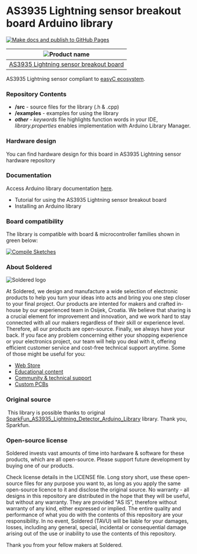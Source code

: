 # AS3935 Lightning sensor breakout board Arduino library

[![Make docs and publish to GitHub Pages](https://github.com/e-radionicacom/Soldered-AS3935-Lightning-detect-Arduino-Library/actions/workflows/make_docs.yml/badge.svg?branch=dev)](https://github.com/e-radionicacom/Soldered-AS3935-Lightning-detect-Arduino-Library/actions/workflows/make_docs.yml)

| ![Product name](https://upload.wikimedia.org/wikipedia/commons/8/8f/Example_image.svg) |
| :---------------------------------------------------------------------------------------------: |
| [AS3935 Lightning sensor breakout board](https://www.solde.red/333097)                                                            |

AS3935 Lightning sensor compliant to [easyC ecosystem](https://www.soldered.com/easyC). 

### Repository Contents
- **/src** - source files for the library (.h & .cpp)
- **/examples** - examples for using the library
- ***other*** - *keywords* file highlights function words in your IDE, *library.properties* enables implementation with Arduino Library Manager.

### Hardware design
You can find hardware design for this board in AS3935 Lightning sensor hardware repository

### Documentation

Access Arduino library documentation [here](https://e-radionicacom.github.io/Soldered-AS3935-Lightning-detect-Arduino-Library/).

- Tutorial for using the AS3935 Lightning sensor breakout board
- Installing an Arduino library

### Board compatibility

The library is compatible with board & microcontroller families shown in green below: 

[![Compile Sketches](http://github-actions.40ants.com/e-radionicacom/Soldered-AS3935-Lightning-detect-Arduino-Library/matrix.svg?branch=dev&only=Compile%20Sketches)](https://github.com/e-radionicacom/Soldered-AS3935-Lightning-detect-Arduino-Library/actions/workflows/compile_test.yml)

### About Soldered
![Soldered logo](https://raw.githubusercontent.com/e-radionicacom/Soldered-AS3935-Lightning-detect-Arduino-Library/dev/extras/Logo%20horizontal-2.svg)

At Soldered, we design and manufacture a wide selection of electronic products to help you turn your ideas into acts and bring you one step closer to your final project. Our products are intented for makers and crafted in-house by our experienced team in Osijek, Croatia. We believe that sharing is a crucial element for improvement and innovation, and we work hard to stay connected with all our makers regardless of their skill or experience level. Therefore, all our products are open-source. Finally, we always have your back. If you face any problem concerning either your shopping experience or your electronics project, our team will help you deal with it, offering efficient customer service and cost-free technical support anytime. Some of those might be useful for you:

- [Web Store](https://www.soldered.com)
- [Educational content](https://learn.soldered.com)
- [Community & technical support](https://community.soldered.com)
- [Custom PCBs](https://pcb.soldered.com)


### Original source
​
This library is possible thanks to original [SparkFun_AS3935_Lightning_Detector_Arduino_Library](https://github.com/sparkfun/SparkFun_AS3935_Lightning_Detector_Arduino_Library) library. Thank you, Sparkfun. 


### Open-source license
Soldered invests vast amounts of time into hardware & software for these products, which are all open-source. Please support future development by buying one of our products. 

Check license details in the LICENSE file. Long story short, use these open-source files for any purpose you want to, as long as you apply the same open-source licence to it and disclose the original source. No warranty - all designs in this repository are distributed in the hope that they will be useful, but without any warranty. They are provided "AS IS", therefore without warranty of any kind, either expressed or implied. The entire quality and performance of what you do with the contents of this repository are your responsibility. In no event, Soldered (TAVU) will be liable for your damages, losses, including any general, special, incidental or consequential damage arising out of the use or inability to use the contents of this repository. 

Thank you from your fellow makers at Soldered.

